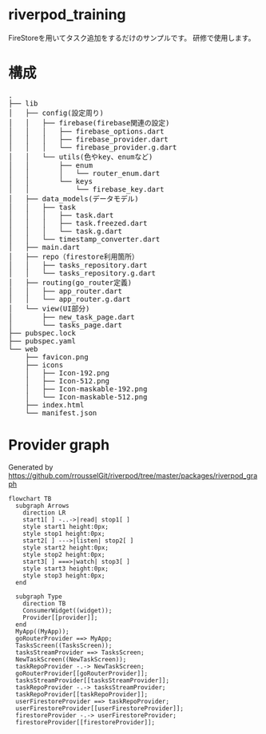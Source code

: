 # riverpod_training
FireStoreを用いてタスク追加をするだけのサンプルです。
研修で使用します。


# 構成
<pre>
.
├── lib
│   ├── config(設定周り)
│   │   ├── firebase(firebase関連の設定)
│   │   │   ├── firebase_options.dart
│   │   │   ├── firebase_provider.dart
│   │   │   └── firebase_provider.g.dart
│   │   └── utils(色やkey、enumなど)
│   │       ├── enum
│   │       │   └── router_enum.dart
│   │       └── keys
│   │           └── firebase_key.dart
│   ├── data_models(データモデル)
│   │   ├── task
│   │   │   ├── task.dart
│   │   │   ├── task.freezed.dart
│   │   │   └── task.g.dart
│   │   └── timestamp_converter.dart
│   ├── main.dart
│   ├── repo（firestore利用箇所）
│   │   ├── tasks_repository.dart
│   │   └── tasks_repository.g.dart
│   ├── routing(go_router定義)
│   │   ├── app_router.dart
│   │   └── app_router.g.dart
│   └── view(UI部分)
│       ├── new_task_page.dart
│       └── tasks_page.dart
├── pubspec.lock
├── pubspec.yaml
└── web
    ├── favicon.png
    ├── icons
    │   ├── Icon-192.png
    │   ├── Icon-512.png
    │   ├── Icon-maskable-192.png
    │   └── Icon-maskable-512.png
    ├── index.html
    └── manifest.json
</pre>


# Provider graph

Generated by https://github.com/rrousselGit/riverpod/tree/master/packages/riverpod_graph

```mermaid
flowchart TB
  subgraph Arrows
    direction LR
    start1[ ] -..->|read| stop1[ ]
    style start1 height:0px;
    style stop1 height:0px;
    start2[ ] --->|listen| stop2[ ]
    style start2 height:0px;
    style stop2 height:0px; 
    start3[ ] ===>|watch| stop3[ ]
    style start3 height:0px;
    style stop3 height:0px; 
  end

  subgraph Type
    direction TB
    ConsumerWidget((widget));
    Provider[[provider]];
  end
  MyApp((MyApp));
  goRouterProvider ==> MyApp;
  TasksScreen((TasksScreen));
  tasksStreamProvider ==> TasksScreen;
  NewTaskScreen((NewTaskScreen));
  taskRepoProvider -.-> NewTaskScreen;
  goRouterProvider[[goRouterProvider]];
  tasksStreamProvider[[tasksStreamProvider]];
  taskRepoProvider -.-> tasksStreamProvider;
  taskRepoProvider[[taskRepoProvider]];
  userFirestoreProvider ==> taskRepoProvider;
  userFirestoreProvider[[userFirestoreProvider]];
  firestoreProvider -.-> userFirestoreProvider;
  firestoreProvider[[firestoreProvider]];
```